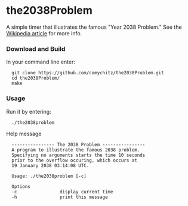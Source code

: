 # the2038Problem
A simple timer that illustrates the famous "Year 2038 Problem." See the [Wikipedia article](https://en.wikipedia.org/wiki/Year_2038_problem) for more info.

### Download and Build
In your command line enter:
```
  git clone https://github.com/comychitz/the2038Problem.git
  cd the2038Problem/
  make
```
### Usage
Run it by entering:
```
  ./the2038problem
```

Help message
```
  ---------------- The 2038 Problem ----------------
  A program to illustrate the famous 2038 problem.
  Specifying no arguments starts the time 10 seconds
  prior to the overflow occuring, which occurs at
  19 January 2038 03:14:08 UTC.
  
  Usage: ./the2038problem [-c]
  
  Options
  -c                display current time
  -h                print this message
```
